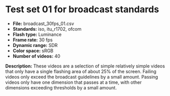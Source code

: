 # Test set 01 for broadcast standards

 - **File:** broadcast_30fps_01.csv
 - **Standards:** iso, itu_r1702, ofcom 
 - **Flash type:** Luminance 
 - **Frame rate:** 30 fps
 - **Dynamic range:** SDR
 - **Color space:** sRGB
 - **Number of videos:** 40

**Description:** These videos are a selection of simple relatively simple videos that only have a single flashing area of about 25% of the screen.
Failing videos only exceed the broadcast guidelines by a small amount.
Passing videos only have one dimension that passes at a time, with other dimensions exceeding thresholds by a small amount.

